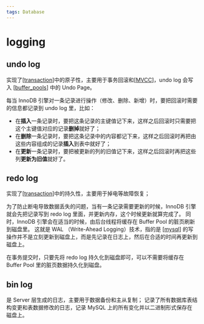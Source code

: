 ```yaml
---
tags: Database
---
```

# logging

## undo log

实现了[[transaction]]中的原子性，主要用于事务回滚和[[MVCC]]，undo log 会写入 [[buffer_pools]] 中的 Undo Page。

每当 InnoDB 引擎对一条记录进行操作（修改、删除、新增）时，要把回滚时需要的信息都记录到 undo log 里，比如：

- 在**插入**一条记录时，要把这条记录的主键值记下来，这样之后回滚时只需要把这个主键值对应的记录**删掉**就好了；
- 在**删除**一条记录时，要把这条记录中的内容都记下来，这样之后回滚时再把由这些内容组成的记录**插入**到表中就好了；
- 在**更新**一条记录时，要把被更新的列的旧值记下来，这样之后回滚时再把这些列**更新为旧值**就好了。

## redo log

实现了[[transaction]]中的持久性，主要用于掉电等故障恢复；

为了防止断电导致数据丢失的问题，当有一条记录需要更新的时候，InnoDB 引擎就会先把记录写到 redo log 里面，并更新内存，这个时候更新就算完成了。
同时，InnoDB 引擎会在适当的时候，由后台线程将缓存在 Buffer Pool 的脏页刷新到磁盘里。
这就是 WAL （Write-Ahead Logging）技术，指的是 [[mysql]] 的写操作并不是立刻更新到磁盘上，而是先记录在日志上，然后在合适的时间再更新到磁盘上。

在事务提交时，只要先将 redo log 持久化到磁盘即可，可以不需要将缓存在 Buffer Pool 里的脏页数据持久化到磁盘。

## bin log

是 Server 层生成的日志，主要用于数据备份和主从复制；
记录了所有数据库表结构变更和表数据修改的日志，记录 MySQL 上的所有变化并以二进制形式保存在磁盘上。

[//begin]: # "Autogenerated link references for markdown compatibility"
[transaction]: transaction.md "transaction"
[MVCC]: MVCC.md "MVCC"
[buffer_pools]: buffer_pools.md "buffer pools"
[mysql]: ../sql/mysql.md "mysql"
[//end]: # "Autogenerated link references"
